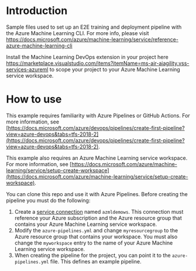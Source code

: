 # Introduction 
Sample files used to set up an E2E training and deployment pipeline with the Azure Machine Learning CLI.
For more info, please visit https://docs.microsoft.com/azure/machine-learning/service/reference-azure-machine-learning-cli

Install the Machine Learning DevOps extension in your project here https://marketplace.visualstudio.com/items?itemName=ms-air-aiagility.vss-services-azureml to scope your project to your Azure Machine Learning service workspace. 

# How to use

This example requires familiarity with Azure Pipelines or GitHub Actions. For more information, see [https://docs.microsoft.com/azure/devops/pipelines/create-first-pipeline?view=azure-devops&tabs=tfs-2018-2](https://docs.microsoft.com/azure/devops/pipelines/create-first-pipeline?view=azure-devops&tabs=tfs-2018-2).

This example also requires an Azure Machine Learning service workspace. For more information, see [https://docs.microsoft.com/azure/machine-learning/service/setup-create-workspace](https://docs.microsoft.com/azure/machine-learning/service/setup-create-workspace).

You can clone this repo and use it with Azure Pipelines. Before creating the pipeline you must do the following:

1. Create a [service connection](https://docs.microsoft.com/en-us/azure/devops/pipelines/library/service-endpoints?view=azure-devops) named `azmldemows`. This connection must reference your Azure subscription and the Azure resource group that contains your Azure Machine Learning service workspace.
1. Modify the `azure-pipelines.yml` and change `myresourcegroup` to the Azure resource group that contains your workspace. You must also change the `myworkspace` entry to the name of your Azure Machine Learning service workspace.
1. When creating the pipeline for the project, you can point it to the `azure-pipelines.yml` file. This defines an example pipeline.

